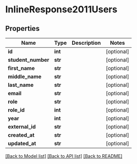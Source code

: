 # InlineResponse2011Users

## Properties
Name | Type | Description | Notes
------------ | ------------- | ------------- | -------------
**id** | **int** |  | [optional] 
**student_number** | **str** |  | [optional] 
**first_name** | **str** |  | [optional] 
**middle_name** | **str** |  | [optional] 
**last_name** | **str** |  | [optional] 
**email** | **str** |  | [optional] 
**role** | **str** |  | [optional] 
**role_id** | **int** |  | [optional] 
**year** | **int** |  | [optional] 
**external_id** | **str** |  | [optional] 
**created_at** | **str** |  | [optional] 
**updated_at** | **str** |  | [optional] 

[[Back to Model list]](../README.md#documentation-for-models) [[Back to API list]](../README.md#documentation-for-api-endpoints) [[Back to README]](../README.md)


